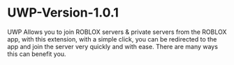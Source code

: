 # UWP-Version-1.0.1
UWP Allows you to join ROBLOX servers &amp; private servers from the ROBLOX app, with this extension, with a simple click, you can be redirected to the app and join the server very quickly and with ease. There are many ways this can benefit you.
